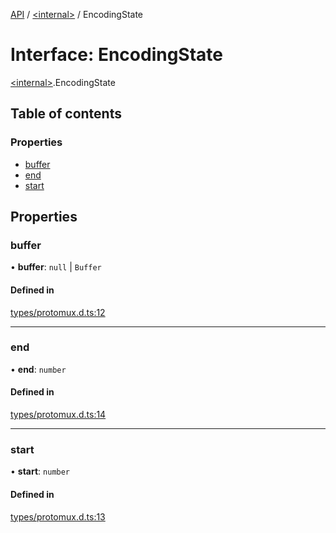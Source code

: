 [API](../README.md) / [\<internal\>](../modules/internal_.md) / EncodingState

# Interface: EncodingState

[\<internal\>](../modules/internal_.md).EncodingState

## Table of contents

### Properties

- [buffer](internal_.EncodingState.md#buffer)
- [end](internal_.EncodingState.md#end)
- [start](internal_.EncodingState.md#start)

## Properties

### buffer

• **buffer**: ``null`` \| `Buffer`

#### Defined in

[types/protomux.d.ts:12](https://github.com/digidem/mapeo-core-next/blob/315dc9781d8d2f74f17b1fd651a3ae81272b7fac/types/protomux.d.ts#L12)

___

### end

• **end**: `number`

#### Defined in

[types/protomux.d.ts:14](https://github.com/digidem/mapeo-core-next/blob/315dc9781d8d2f74f17b1fd651a3ae81272b7fac/types/protomux.d.ts#L14)

___

### start

• **start**: `number`

#### Defined in

[types/protomux.d.ts:13](https://github.com/digidem/mapeo-core-next/blob/315dc9781d8d2f74f17b1fd651a3ae81272b7fac/types/protomux.d.ts#L13)
